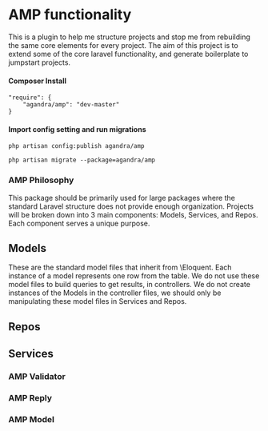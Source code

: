 AMP functionality
============

This is a plugin to help me structure projects and stop me from rebuilding the same core elements for every project.  The aim of this project is to extend some of the core laravel functionality, and generate boilerplate to jumpstart projects.

#### Composer Install

    "require": {
        "agandra/amp": "dev-master"
    }

#### Import config setting and run migrations

	php artisan config:publish agandra/amp

	php artisan migrate --package=agandra/amp

### AMP Philosophy

This package should be primarily used for large packages where the standard Laravel structure does not provide enough organization.  Projects will be broken down into 3 main components: Models, Services, and Repos.  Each component serves a unique purpose.

## Models

These are the standard model files that inherit from \Eloquent.  Each instance of a model represents one row from the table.  We do not use these model files to build queries to get results, in controllers.  We do not create instances of the Models in the controller files, we should only be manipulating these model files in Services and Repos.

## Repos



## Services


### AMP Validator

### AMP Reply

### AMP Model